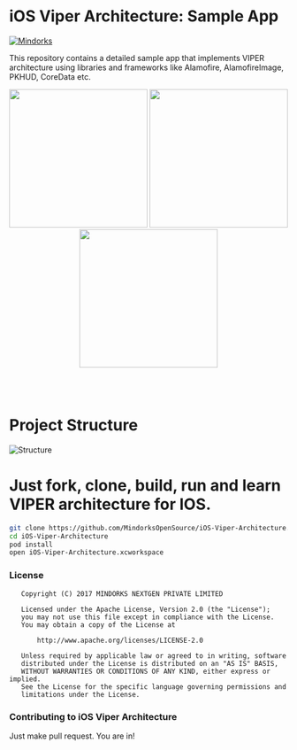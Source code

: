 # iOS Viper Architecture: Sample App
[![Mindorks](https://img.shields.io/badge/mindorks-opensource-blue.svg)](https://mindorks.com/open-source-projects)

This repository contains a detailed sample app that implements VIPER architecture using libraries and frameworks like Alamofire, AlamofireImage, PKHUD, CoreData etc.

<p align="center">
  <img src="https://raw.githubusercontent.com/MindorksOpenSource/iOS-Viper-Architecture/assets/screenshot1.png" width="250">
  <img src="https://raw.githubusercontent.com/MindorksOpenSource/iOS-Viper-Architecture/assets/screenshot2.png" width="250">
  <img src="https://raw.githubusercontent.com/MindorksOpenSource/iOS-Viper-Architecture/assets/screenshot3.png" width="250">
</p>
<br>
<br>

# Project Structure
![Structure](https://raw.githubusercontent.com/MindorksOpenSource/iOS-Viper-Architecture/assets/project_structure.png)
<br>

# Just fork, clone, build, run and learn VIPER architecture for IOS.

```sh
git clone https://github.com/MindorksOpenSource/iOS-Viper-Architecture.git
cd iOS-Viper-Architecture
pod install
open iOS-Viper-Architecture.xcworkspace
```

### License
```
   Copyright (C) 2017 MINDORKS NEXTGEN PRIVATE LIMITED

   Licensed under the Apache License, Version 2.0 (the "License");
   you may not use this file except in compliance with the License.
   You may obtain a copy of the License at

       http://www.apache.org/licenses/LICENSE-2.0

   Unless required by applicable law or agreed to in writing, software
   distributed under the License is distributed on an "AS IS" BASIS,
   WITHOUT WARRANTIES OR CONDITIONS OF ANY KIND, either express or implied.
   See the License for the specific language governing permissions and
   limitations under the License.
```

### Contributing to iOS Viper Architecture
Just make pull request. You are in!
